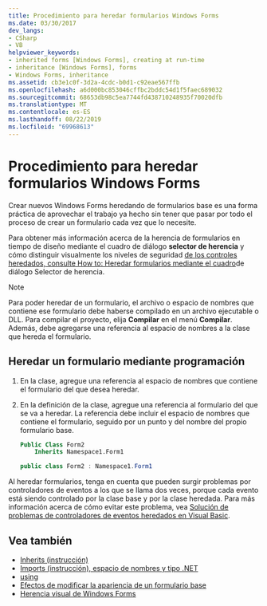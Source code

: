 ```yaml
---
title: Procedimiento para heredar formularios Windows Forms
ms.date: 03/30/2017
dev_langs:
- CSharp
- VB
helpviewer_keywords:
- inherited forms [Windows Forms], creating at run-time
- inheritance [Windows Forms], forms
- Windows Forms, inheritance
ms.assetid: cb3e1c0f-3d2a-4cdc-b0d1-c92eae567ffb
ms.openlocfilehash: a6d000bc853046cffbc2bddc54d1f5faec689032
ms.sourcegitcommit: 68653db98c5ea7744fd438710248935f70020dfb
ms.translationtype: MT
ms.contentlocale: es-ES
ms.lasthandoff: 08/22/2019
ms.locfileid: "69968613"
---
```

# <a name="how-to-inherit-windows-forms"></a>Procedimiento para heredar formularios Windows Forms

Crear nuevos Windows Forms heredando de formularios base es una forma práctica de aprovechar el trabajo ya hecho sin tener que pasar por todo el proceso de crear un formulario cada vez que lo necesite.

Para obtener más información acerca de la herencia de formularios en tiempo de diseño mediante el cuadro de diálogo **selector de herencia** y cómo distinguir visualmente los niveles de seguridad [de los controles heredados, consulte How to: Heredar formularios mediante el cuadro](how-to-inherit-forms-using-the-inheritance-picker-dialog-box.md)de diálogo Selector de herencia.

> [!NOTE]
> Para poder heredar de un formulario, el archivo o espacio de nombres que contiene ese formulario debe haberse compilado en un archivo ejecutable o DLL. Para compilar el proyecto, elija **Compilar** en el menú **Compilar**. Además, debe agregarse una referencia al espacio de nombres a la clase que hereda el formulario.

## <a name="inherit-a-form-programmatically"></a>Heredar un formulario mediante programación

1. En la clase, agregue una referencia al espacio de nombres que contiene el formulario del que desea heredar.

2. En la definición de la clase, agregue una referencia al formulario del que se va a heredar. La referencia debe incluir el espacio de nombres que contiene el formulario, seguido por un punto y del nombre del propio formulario base.

    ```vb
    Public Class Form2
        Inherits Namespace1.Form1
    ```

    ```csharp
    public class Form2 : Namespace1.Form1
    ```

 Al heredar formularios, tenga en cuenta que pueden surgir problemas por controladores de eventos a los que se llama dos veces, porque cada evento está siendo controlado por la clase base y por la clase heredada. Para más información acerca de cómo evitar este problema, vea [Solución de problemas de controladores de eventos heredados en Visual Basic](../../../visual-basic/programming-guide/language-features/events/troubleshooting-inherited-event-handlers.md).

## <a name="see-also"></a>Vea también

- [Inherits (instrucción)](../../../visual-basic/language-reference/statements/inherits-statement.md)
- [Imports (instrucción), espacio de nombres y tipo .NET](../../../visual-basic/language-reference/statements/imports-statement-net-namespace-and-type.md)
- [using](../../../csharp/language-reference/keywords/using.md)
- [Efectos de modificar la apariencia de un formulario base](effects-of-modifying-base-form-appearance.md)
- [Herencia visual de Windows Forms](windows-forms-visual-inheritance.md)
